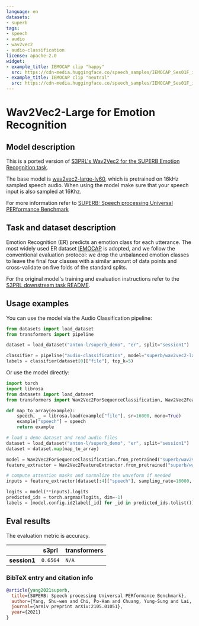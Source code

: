 ```yaml
---
language: en
datasets:
- superb
tags:
- speech
- audio
- wav2vec2
- audio-classification
license: apache-2.0
widget:
- example_title: IEMOCAP clip "happy"
  src: https://cdn-media.huggingface.co/speech_samples/IEMOCAP_Ses01F_impro03_F013.wav
- example_title: IEMOCAP clip "neutral"
  src: https://cdn-media.huggingface.co/speech_samples/IEMOCAP_Ses01F_impro04_F000.wav
---
```


# Wav2Vec2-Large for Emotion Recognition

## Model description

This is a ported version of 
[S3PRL's Wav2Vec2 for the SUPERB Emotion Recognition task](https://github.com/s3prl/s3prl/tree/master/s3prl/downstream/emotion).

The base model is [wav2vec2-large-lv60](https://huggingface.co/facebook/wav2vec2-large-lv60), which is pretrained on 16kHz 
sampled speech audio. When using the model make sure that your speech input is also sampled at 16Khz. 

For more information refer to [SUPERB: Speech processing Universal PERformance Benchmark](https://arxiv.org/abs/2105.01051)

## Task and dataset description

Emotion Recognition (ER) predicts an emotion class for each utterance. The most widely used ER dataset
[IEMOCAP](https://sail.usc.edu/iemocap/) is adopted, and we follow the conventional evaluation protocol: 
we drop the unbalanced emotion classes to leave the final four classes with a similar amount of data points and 
cross-validate on five folds of the standard splits.

For the original model's training and evaluation instructions refer to the 
[S3PRL downstream task README](https://github.com/s3prl/s3prl/tree/master/s3prl/downstream#er-emotion-recognition).


## Usage examples

You can use the model via the Audio Classification pipeline:
```python
from datasets import load_dataset
from transformers import pipeline

dataset = load_dataset("anton-l/superb_demo", "er", split="session1")

classifier = pipeline("audio-classification", model="superb/wav2vec2-large-superb-er")
labels = classifier(dataset[0]["file"], top_k=5)
```

Or use the model directly:
```python
import torch
import librosa
from datasets import load_dataset
from transformers import Wav2Vec2ForSequenceClassification, Wav2Vec2FeatureExtractor

def map_to_array(example):
    speech, _ = librosa.load(example["file"], sr=16000, mono=True)
    example["speech"] = speech
    return example

# load a demo dataset and read audio files
dataset = load_dataset("anton-l/superb_demo", "er", split="session1")
dataset = dataset.map(map_to_array)

model = Wav2Vec2ForSequenceClassification.from_pretrained("superb/wav2vec2-large-superb-er")
feature_extractor = Wav2Vec2FeatureExtractor.from_pretrained("superb/wav2vec2-large-superb-er")

# compute attention masks and normalize the waveform if needed
inputs = feature_extractor(dataset[:4]["speech"], sampling_rate=16000, padding=True, return_tensors="pt")

logits = model(**inputs).logits
predicted_ids = torch.argmax(logits, dim=-1)
labels = [model.config.id2label[_id] for _id in predicted_ids.tolist()]
```

## Eval results

The evaluation metric is accuracy.

|        | **s3prl** | **transformers** |
|--------|-----------|------------------|
|**session1**| `0.6564`  | `N/A`         |

### BibTeX entry and citation info

```bibtex
@article{yang2021superb,
  title={SUPERB: Speech processing Universal PERformance Benchmark},
  author={Yang, Shu-wen and Chi, Po-Han and Chuang, Yung-Sung and Lai, Cheng-I Jeff and Lakhotia, Kushal and Lin, Yist Y and Liu, Andy T and Shi, Jiatong and Chang, Xuankai and Lin, Guan-Ting and others},
  journal={arXiv preprint arXiv:2105.01051},
  year={2021}
}
```